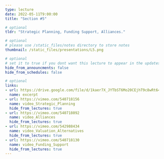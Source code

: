 ```yaml
---
type: lecture
date: 2022-05-11T9:00:00
title: "Section #5"

# optional
tldr: "Strategic Planning, Funding Support, Alliances."

# optional
# please use /static_files/notes directory to store notes
thumbnail: /static_files/presentations/L5.png

# optional
# set it to true if you dont want this lecture to appear in the updates section
hide_from_announcments: false
hide_from_schedules: false

# optional
links:
- url: https://drive.google.com/file/d/1kaer7X_JYTbST6Mo20CEjhT9c8wRt647/view?usp=sharing
  name: excerpt
- url: https://vimeo.com/540718156
  name: video_Strategic_Planning
  hide_from_lectures: true
- url: https://vimeo.com/540718092
  name: video_Alliances
  hide_from_lectures: true
- url: https://vimeo.com/542988434
  name: video_Valuation_Alternatives
  hide_from_lectures: true
- url: https://vimeo.com/540718130
  name: video_Funding_Support
  hide_from_lectures: true
---
```

